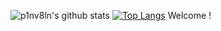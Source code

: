 ![p1nv8ln's github stats](https://github-readme-stats.vercel.app/api?username=p1nv8ln&show_icons=true&theme=dracula) [![Top Langs](https://github-readme-stats.vercel.app/api/top-langs/?username=p1nv8ln&layout=compact)](https://github.com/p1nv8ln/github-readme-stats)
Welcome !
